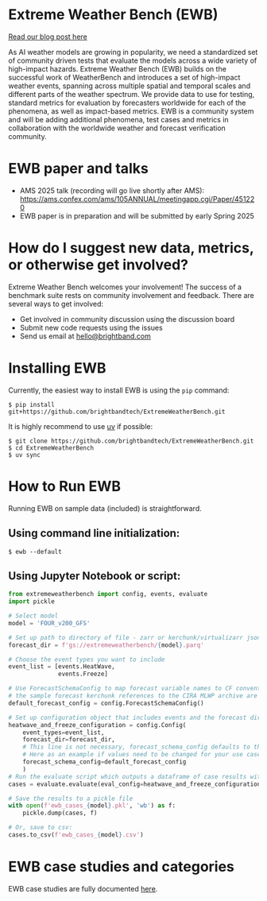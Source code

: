 # Extreme Weather Bench (EWB)

[Read our blog post here](https://www.brightband.com/blog/extreme-weather-bench)

As AI weather models are growing in popularity, we need a standardized set of community driven tests that evaluate the models across a wide variety of high-impact hazards. Extreme Weather Bench (EWB) builds on the successful work of WeatherBench and introduces a set of high-impact weather events, spanning across multiple spatial and temporal scales and different parts of the weather spectrum. We provide data to use for testing, standard metrics for evaluation by forecasters worldwide for each of the phenomena, as well as impact-based metrics. EWB is a community system and will be adding additional phenomena, test cases and metrics in collaboration with the worldwide weather and forecast verification community.

# EWB paper and talks

* AMS 2025 talk (recording will go live shortly after AMS): https://ams.confex.com/ams/105ANNUAL/meetingapp.cgi/Paper/451220
* EWB paper is in preparation and will be submitted by early Spring 2025

# How do I suggest new data, metrics, or otherwise get involved?

Extreme Weather Bench welcomes your involvement!  The success of a benchmark suite rests on community involvement and feedback. There are several ways to get involved:

* Get involved in community discussion using the discussion board
* Submit new code requests using the issues
* Send us email at hello@brightband.com 

# Installing EWB

Currently, the easiest way to install EWB is using the ```pip``` command:

```shell
$ pip install git+https://github.com/brightbandtech/ExtremeWeatherBench.git
```

It is highly recommend to use [uv](https://docs.astral.sh/uv/) if possible:

```shell
$ git clone https://github.com/brightbandtech/ExtremeWeatherBench.git
$ cd ExtremeWeatherBench
$ uv sync
```
# How to Run EWB

Running EWB on sample data (included) is straightforward. 

## Using command line initialization:

```shell
$ ewb --default 
```
## Using Jupyter Notebook or script:

```python
from extremeweatherbench import config, events, evaluate
import pickle 

# Select model
model = 'FOUR_v200_GFS'

# Set up path to directory of file - zarr or kerchunk/virtualizarr json/parquet
forecast_dir = f'gs://extremeweatherbench/{model}.parq'

# Choose the event types you want to include
event_list = [events.HeatWave,
              events.Freeze]

# Use ForecastSchemaConfig to map forecast variable names to CF convention-based names used in EWB
# the sample forecast kerchunk references to the CIRA MLWP archive are the default configuration
default_forecast_config = config.ForecastSchemaConfig()

# Set up configuration object that includes events and the forecast directory
heatwave_and_freeze_configuration = config.Config(
    event_types=event_list,
    forecast_dir=forecast_dir,
    # This line is not necessary, forecast_schema_config defaults to the default_forecast_config.
    # Here as an example if values need to be changed for your use case 
    forecast_schema_config=default_forecast_config 
    )
# Run the evaluate script which outputs a dataframe of case results with associated metrics and variables
cases = evaluate.evaluate(eval_config=heatwave_and_freeze_configuration)

# Save the results to a pickle file
with open(f'ewb_cases_{model}.pkl', 'wb') as f:
    pickle.dump(cases, f)

# Or, save to csv:
cases.to_csv(f'ewb_cases_{model}.csv')
```
# EWB case studies and categories
EWB case studies are fully documented [here](docs/AllCaseStudies.md).  

